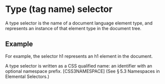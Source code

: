 # Type (tag name) selector

A type selector is the name of a document language element type, and represents an instance of that element type in the document tree.

## Example

For example, the selector h1 represents an h1 element in the document.

A type selector is written as a CSS qualified name: an identifier with an optional namespace prefix. 
[CSS3NAMESPACE] (See § 5.3 Namespaces in Elemental Selectors.)
